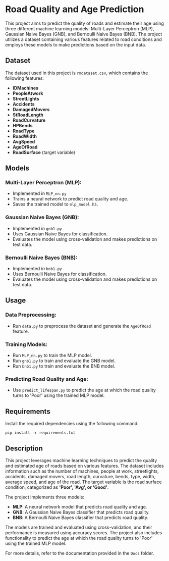 # Road Quality and Age Prediction

This project aims to predict the quality of roads and estimate their age using three different machine learning models: Multi-Layer Perceptron (MLP), Gaussian Naive Bayes (GNB), and Bernoulli Naive Bayes (BNB). The project utilizes a dataset containing various features related to road conditions and employs these models to make predictions based on the input data.

## Dataset
The dataset used in this project is `rmdataset.csv`, which contains the following features:

- **IDMachines**
- **PeopleAtwork**
- **StreetLights**
- **Accidents**
- **DamagedMovers**
- **StRoadLength**
- **RoadCurvature**
- **HPBends**
- **RoadType**
- **RoadWidth**
- **AvgSpeed**
- **AgeOfRoad**
- **RoadSurface** (target variable)

## Models

### Multi-Layer Perceptron (MLP):
- Implemented in `MLP_nn.py`
- Trains a neural network to predict road quality and age.
- Saves the trained model to `mlp_model.h5`.

### Gaussian Naive Bayes (GNB):
- Implemented in `gnb1.py`
- Uses Gaussian Naive Bayes for classification.
- Evaluates the model using cross-validation and makes predictions on test data.

### Bernoulli Naive Bayes (BNB):
- Implemented in `bnb1.py`
- Uses Bernoulli Naive Bayes for classification.
- Evaluates the model using cross-validation and makes predictions on test data.

## Usage

### Data Preprocessing:
- Run `data.py` to preprocess the dataset and generate the `AgeOfRoad` feature.

### Training Models:
- Run `MLP_nn.py` to train the MLP model.
- Run `gnb1.py` to train and evaluate the GNB model.
- Run `bnb1.py` to train and evaluate the BNB model.

### Predicting Road Quality and Age:
- Use `predict_lifespan.py` to predict the age at which the road quality turns to 'Poor' using the trained MLP model.

## Requirements
Install the required dependencies using the following command:

```
pip install -r requirements.txt
```

## Description
This project leverages machine learning techniques to predict the quality and estimated age of roads based on various features. The dataset includes information such as the number of machines, people at work, streetlights, accidents, damaged movers, road length, curvature, bends, type, width, average speed, and age of the road. The target variable is the road surface condition, categorized as **'Poor', 'Avg', or 'Good'**.

The project implements three models:

- **MLP**: A neural network model that predicts road quality and age.
- **GNB**: A Gaussian Naive Bayes classifier that predicts road quality.
- **BNB**: A Bernoulli Naive Bayes classifier that predicts road quality.

The models are trained and evaluated using cross-validation, and their performance is measured using accuracy scores. The project also includes functionality to predict the age at which the road quality turns to 'Poor' using the trained MLP model.

For more details, refer to the documentation provided in the `Docs` folder.
